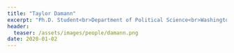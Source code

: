 ```yaml
---
title: "Taylor Damann"
excerpt: "Ph.D. Student<br>Department of Political Science<br>Washington University in St. Louis<br>Research Manager<br><br>Taylor Damann's research investigates the confluence of warfare, women and civilians and considers the gendered nature of war and peace"
header:
  teaser: /assets/images/people/damann.png
date: 2020-01-02
---
```

